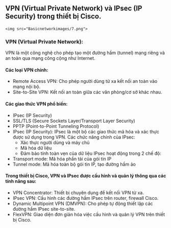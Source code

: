 ## VPN (Virtual Private Network) và IPsec (IP Security) trong thiết bị Cisco.

    <img src="Basicnetworkimages/7.png"> 

### VPN (Virtual Private Network):
  VPN là một công nghệ cho phép tạo một đường hầm (tunnel) mạng riêng và an toàn qua mạng công cộng như Internet.
#### Các loại VPN chính:
  + Remote Access VPN: Cho phép người dùng từ xa kết nối an toàn vào mạng nội bộ.
  + Site-to-Site VPN: Kết nối an toàn giữa các văn phòng/cơ sở khác nhau.
#### Các giao thức VPN phổ biến:
  + IPsec (IP Security)
  + SSL/TLS (Secure Sockets Layer/Transport Layer Security)
  + PPTP (Point-to-Point Tunneling Protocol)
  + IPsec (IP Security):
      IPsec là một bộ các giao thức mã hóa và xác thực được sử dụng trong VPN.
      Các chức năng chính của IPsec: 
      + Xác thực người dùng và máy chủ
      + Mã hóa dữ liệu
      + Đảm bảo tính toàn vẹn của dữ liệu
      IPsec hoạt động trong 2 chế độ:
  + Transport mode: Mã hóa phần tải của gói tin IP
  + Tunnel mode: Mã hóa toàn bộ gói tin IP, tạo đường hầm ảo
#### Trong thiết bị Cisco, VPN và IPsec được cấu hình và quản lý thông qua các tính năng sau:
  + VPN Concentrator: Thiết bị chuyên dụng để kết nối VPN từ xa.
  + IPsec VPN: Cấu hình các đường hầm IPsec trên router, firewall Cisco.
  + Dynamic Multipoint VPN (DMVPN): Cho phép tự động thiết lập các đường hầm IPsec site-to-site.
  + FlexVPN: Giao diện đơn giản hóa việc cấu hình và quản lý VPN trên thiết bị Cisco.
